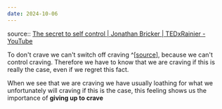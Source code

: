 ```yaml
---
date: 2024-10-06
---
```

source:: [The secret to self control | Jonathan Bricker | TEDxRainier - YouTube](https://youtu.be/tTb3d5cjSFI?si=6yI8cbEr3PrF-CP9)

To don't crave we can't switch off craving ^[[source](https://youtu.be/tTb3d5cjSFI?si=lfPizPgYqNRN6erH&t=353)], because we can't control craving.
Therefore we have to know that we are craving if this is really the case, even if we regret this fact. 

When we see that we are craving we have usually loathing for what we unfortunately will craving if this is the case, this feeling shows us the importance of **giving up to crave**